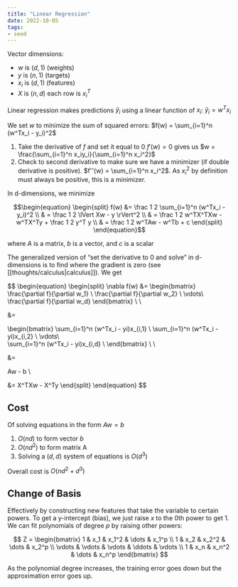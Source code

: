 ```yaml
---
title: "Linear Regression"
date: 2022-10-05
tags:
- seed
---
```


Vector dimensions:
- $w$ is $(d, 1)$ (weights)
- $y$ is $(n,1)$ (targets)
- $x_i$ is $(d, 1)$ (features)
- $X$ is $(n,d)$ each row is $x_i^T$

Linear regression makes predictions $\hat y_i$ using a linear function of $x_i$: $\hat y_i = w^Tx_i$

We set $w$ to minimize the sum of squared errors: $f(w) = \sum_{i=1}^n (w^Tx_i - y_i)^2$

1. Take the derivative of $f$ and set it equal to 0 $f'(w) = 0$ gives us $w = \frac{\sum_{i=1}^n x_iy_i}{\sum_{i=1}^n x_i^2}$
2. Check to second derivative to make sure we have a minimizer (if double derivative is positive). $f''(w) = \sum_{i=1}^n x_i^2$. As $x_i^2$ by definition must always be positive, this is a minimizer.

In d-dimensions, we minimize

$$\begin{equation}
\begin{split}
f(w) &= \frac 1 2 \sum_{i=1}^n (w^Tx_i - y_i)^2 \\
 & = \frac 1 2 \lVert Xw - y \rVert^2 \\
 & = \frac 1 2 w^TX^TXw - w^TX^Ty + \frac 1 2 y^T y \\
 & = \frac 1 2 w^TAw - w^Tb + c
\end{split}
\end{equation}$$

where $A$ is a matrix, $b$ is a vector, and $c$ is a scalar

The generalized version of “set the derivative to 0 and solve” in d-dimensions is to find where the gradient is zero (see [[thoughts/calculus|calculus]]). We get

$$
\begin{equation}
\begin{split}
\nabla f(w) &= \begin{bmatrix}
\frac{\partial f}{\partial w_1} \\
\frac{\partial f}{\partial w_2} \\
\vdots\\\
\frac{\partial f}{\partial w_d}
\end{bmatrix}  \\ \\

&= 

\begin{bmatrix}
\sum_{i=1}^n (w^Tx_i - yi)x_{i,1}  \\
\sum_{i=1}^n (w^Tx_i - yi)x_{i,2}  \\
\vdots\\\
\sum_{i=1}^n (w^Tx_i - yi)x_{i,d}  \\
\end{bmatrix} \\ \\

&=

Aw - b \\

&= X^TXw - X^Ty
\end{split}
\end{equation}
$$

## Cost
Of solving equations in the form $Aw = b$
1. $O(nd)$ to form vector $b$
2. $O(nd^2)$ to form matrix A
3. Solving a $(d,d)$ system of equations is $O(d^3)$

Overall cost is $O(nd^2+d^3)$

## Change of Basis
Effectively by constructing new features that take the variable to certain powers. To get a y-intercept (bias), we just raise $x$ to the 0th power to get 1. We can fit polynomials of degree $p$ by raising other powers:

$$
Z =
\begin{bmatrix}
1 & x_1 & x_1^2 & \dots & x_1^p \\
1 & x_2 & x_2^2 & \dots & x_2^p \\
\vdots & \vdots & \vdots & \ddots & \vdots \\
1 & x_n & x_n^2 & \dots & x_n^p
\end{bmatrix}
$$

As the polynomial degree increases, the training error goes down but the approximation error goes up.